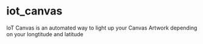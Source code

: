 # iot_canvas
IoT Canvas is an automated way to light up your Canvas Artwork depending on your longtitude and latitude
